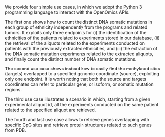 We provide four simple use cases, in which we adopt the Python 3 programming language to interact with the OpenOmics APIs. 

The first one shows how to count the distinct DNA somatic mutations in each group of ethnicity independently from the programs and related tumors. It exploits only three endpoints for (i) the identification of the ethnicities of the patients related to experiments stored in our database, (ii) the retrieval of the aliquots related to the experiments conducted on patients with the previously extracted ethnicities, and (iii) the extraction of the DNA somatic mutation experiments related to the extracted aliquots, and finally count the distinct number of DNA somatic mutations.

The second use case shows instead how to easily find the methylated sites (targets) overlapped to a specified genomic coordinate (source), exploiting only one endpoint. It is worth noting that both the source and targets coordinates can refer to particular gene, or isoform, or somatic mutation regions.

The third use case illustrates a scenario in which, starting from a given experimental aliquot id, all the experiments conducted on the same patient related to the specified aliquot are retrieved.

The fourth and last use case allows to retrieve genes overlapping with specific CpG sites and retrieve protein structures related to such genes from PDB.
